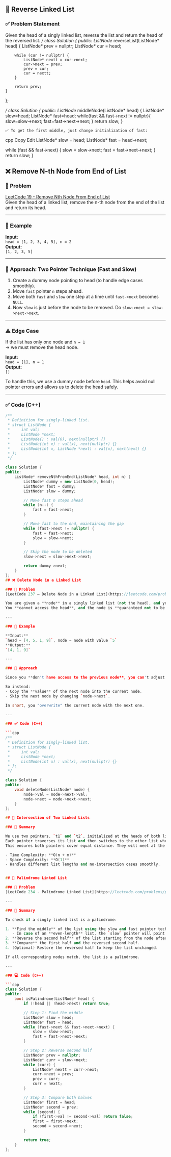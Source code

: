 
## 🔄 Reverse Linked List

### ✅ Problem Statement
Given the head of a singly linked list, reverse the list and return the head of the reversed list.
 */
class Solution {
public:
    ListNode* reverseList(ListNode* head) {
        ListNode* prev = nullptr;
        ListNode* cur = head;

        while (cur != nullptr) {
            ListNode* nextt = cur->next;
            cur->next = prev;
            prev = cur;
            cur = nextt;
        }

        return prev;
    }
};

 */
class Solution {
public:
    ListNode* middleNode(ListNode* head) {
        ListNode* slow=head;
        ListNode* fast=head;
        while(fast && fast->next != nullptr){
            slow=slow->next;
            fast=fast->next->next;
        }
        return slow;
    }

    ✅ To get the first middle, just change initialization of fast:
cpp
Copy
Edit
ListNode* slow = head;
ListNode* fast = head->next;

while (fast && fast->next) {
    slow = slow->next;
    fast = fast->next->next;
}
return slow;
}

## ❌ Remove N-th Node from End of List

### 🔗 Problem
[LeetCode 19 - Remove Nth Node From End of List](https://leetcode.com/problems/remove-nth-node-from-end-of-list/)  
Given the head of a linked list, remove the n-th node from the end of the list and return its head.

---

### 📘 Example

**Input:**  
`head = [1, 2, 3, 4, 5], n = 2`  
**Output:**  
`[1, 2, 3, 5]`  

---

### 🧠 Approach: Two Pointer Technique (Fast and Slow)

1. Create a dummy node pointing to head (to handle edge cases smoothly).
2. Move `fast` pointer `n` steps ahead.
3. Move both `fast` and `slow` one step at a time until `fast->next` becomes `NULL`.
4. Now `slow` is just before the node to be removed. Do `slow->next = slow->next->next`.

---

### ⚠️ Edge Case

If the list has only one node and `n = 1`  
→ we must remove the head node.

**Input:**  
`head = [1], n = 1`  
**Output:**  
`[]`  

To handle this, we use a dummy node before `head`. This helps avoid null pointer errors and allows us to delete the head safely.

---

### ✅ Code (C++)

```cpp
/**
 * Definition for singly-linked list.
 * struct ListNode {
 *     int val;
 *     ListNode *next;
 *     ListNode() : val(0), next(nullptr) {}
 *     ListNode(int x) : val(x), next(nullptr) {}
 *     ListNode(int x, ListNode *next) : val(x), next(next) {}
 * };
 */

class Solution {
public:
    ListNode* removeNthFromEnd(ListNode* head, int n) {
        ListNode* dummy = new ListNode(0, head);
        ListNode* fast = dummy;
        ListNode* slow = dummy;

        // Move fast n steps ahead
        while (n--) {
            fast = fast->next;
        }

        // Move fast to the end, maintaining the gap
        while (fast->next != nullptr) {
            fast = fast->next;
            slow = slow->next;
        }

        // Skip the node to be deleted
        slow->next = slow->next->next;

        return dummy->next;
    }
};
## ❌ Delete Node in a Linked List

### 🔗 Problem  
[LeetCode 237 – Delete Node in a Linked List](https://leetcode.com/problems/delete-node-in-a-linked-list/)  

You are given a **node** in a singly linked list (not the head), and you are required to delete it.  
You **cannot access the head**, and the node is **guaranteed not to be the last node**.

---

### 📘 Example

**Input:**  
`head = [4, 5, 1, 9]`, node = node with value `5`  
**Output:**  
`[4, 1, 9]`

---

### 🧠 Approach

Since you **don't have access to the previous node**, you can't adjust its `next` pointer.

So instead:
- Copy the **value** of the next node into the current node.
- Skip the next node by changing `node->next`.

In short, you "overwrite" the current node with the next one.

---

### ✅ Code (C++)

```cpp
/**
 * Definition for singly-linked list.
 * struct ListNode {
 *     int val;
 *     ListNode *next;
 *     ListNode(int x) : val(x), next(nullptr) {}
 * };
 */

class Solution {
public:
    void deleteNode(ListNode* node) {
        node->val = node->next->val;
        node->next = node->next->next;
    }
};

## 🔗 Intersection of Two Linked Lists

### 🧠 Summary

We use two pointers, `t1` and `t2`, initialized at the heads of both lists.  
Each pointer traverses its list and then switches to the other list when it reaches the end.  
This ensures both pointers cover equal distance. They will meet at the intersection node, or both will become `nullptr` if no intersection exists.

- Time Complexity: **O(n + m)**
- Space Complexity: **O(1)**
- Handles different list lengths and no-intersection cases smoothly.


## 🔁 Palindrome Linked List

### 🔗 Problem
[LeetCode 234 - Palindrome Linked List](https://leetcode.com/problems/palindrome-linked-list/)

---

### 🧠 Summary

To check if a singly linked list is a palindrome:

1. **Find the middle** of the list using the slow and fast pointer technique.  
   - In case of an **even-length** list, the `slow` pointer will point to the **first** of the two middle nodes.
2. **Reverse the second half** of the list starting from the node after `slow`.
3. **Compare** the first half and the reversed second half.
4. (Optional) Restore the reversed half to keep the list unchanged.

If all corresponding nodes match, the list is a palindrome.

---

### 💻 Code (C++)

```cpp
class Solution {
public:
    bool isPalindrome(ListNode* head) {
        if (!head || !head->next) return true;

        // Step 1: Find the middle
        ListNode* slow = head;
        ListNode* fast = head;
        while (fast->next && fast->next->next) {
            slow = slow->next;
            fast = fast->next->next;
        }

        // Step 2: Reverse second half
        ListNode* prev = nullptr;
        ListNode* curr = slow->next;
        while (curr) {
            ListNode* nextt = curr->next;
            curr->next = prev;
            prev = curr;
            curr = nextt;
        }

        // Step 3: Compare both halves
        ListNode* first = head;
        ListNode* second = prev;
        while (second) {
            if (first->val != second->val) return false;
            first = first->next;
            second = second->next;
        }

        return true;
    }
};
